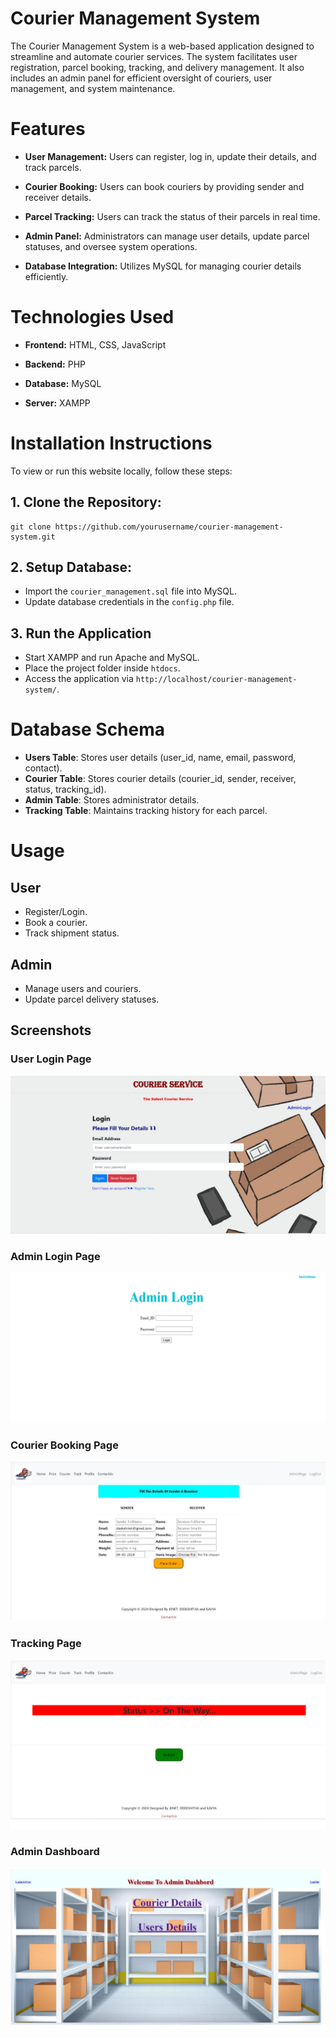 # Courier Management System

 The Courier Management System is a web-based application designed to streamline and automate courier services. The system facilitates user registration, parcel booking, tracking, and delivery management. It also includes an admin panel for efficient oversight of couriers, user management, and system maintenance.

# Features
- **User Management:** Users can register, log in, update their details, and track parcels.

- **Courier Booking:** Users can book couriers by providing sender and receiver details.

- **Parcel Tracking:** Users can track the status of their parcels in real time.

- **Admin Panel:** Administrators can manage user details, update parcel statuses, and oversee system operations.

- **Database Integration:** Utilizes MySQL for managing courier details efficiently.

# Technologies Used

- **Frontend:** HTML, CSS, JavaScript

- **Backend:** PHP

- **Database:** MySQL

- **Server:** XAMPP

# Installation Instructions

To view or run this website locally, follow these steps:

 ## 1. Clone the Repository:
      
    git clone https://github.com/yourusername/courier-management-system.git

## 2. Setup Database:

- Import the `courier_management.sql` file into MySQL.
- Update database credentials in the `config.php` file.

## 3. Run the Application

 - Start XAMPP and run Apache and MySQL.
 - Place the project folder inside `htdocs`.
 - Access the application via `http://localhost/courier-management-system/`.

# Database Schema

- **Users Table**: Stores user details (user_id, name, email, password, contact).
- **Courier Table**: Stores courier details (courier_id, sender, receiver, status, tracking_id).
- **Admin Table**: Stores administrator details.
- **Tracking Table**: Maintains tracking history for each parcel.

# Usage

## User
-  Register/Login.
-  Book a courier.
-  Track shipment status.

## Admin
-  Manage users and couriers.
-  Update parcel delivery statuses.

## Screenshots

### User Login Page
![User Login](images/user_Login.png)

### Admin Login Page
![Admin Login](images/Admin_Login.png)

### Courier Booking Page
![Courier Booking](images/Courier_Booking.png)

### Tracking Page
![Tracking](images/Tracking.png)

### Admin Dashboard
![Admin Dashboard](images/Admin_Dashboard.png)





 
  




